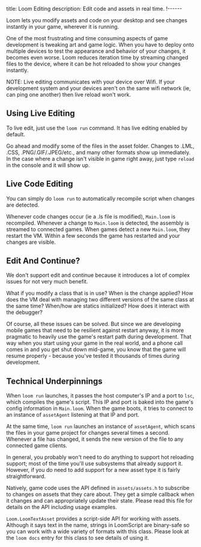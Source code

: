 title: Loom Editing
description: Edit code and assets in real time.
!------

Loom lets you modify assets and code on your desktop and see changes instantly in your game, wherever it is running.

One of the most frustrating and time consuming aspects of game development is tweaking art and game logic. When you have to deploy onto multiple devices to test the appearance and behavior of your changes, it becomes even worse. Loom reduces iteration time by streaming changed files to the device, where it can be hot reloaded to show your changes instantly.

NOTE: Live editing communicates with your device over Wifi. If your development system and your devices aren't on the same wifi network (ie, can ping one another) then live reload won't work.

## Using Live Editing
To live edit, just use the `loom run` command. It has live editing enabled by default. 

Go ahead and modify some of the files in the asset folder. Changes to .LML, .CSS, .PNG/.GIF/.JPEG/etc., and many other formats show up immediately. In the case where a change isn't visible in game right away, just type `reload` in the console and it will show up.

## Live Code Editing

You can simply do `loom run` to automatically recompile script when changes are detected.

Whenever code changes occur (ie a .ls file is modified), `Main.loom` is recompiled. Whenever a change to `Main.loom` is detected, the assembly is streamed to connected games. When games detect a new `Main.loom`, they restart the VM. Within a few seconds the game has restarted and your changes are visible.

## Edit And Continue?

We don't support edit and continue because it introduces a lot of complex issues for not very much benefit. 

What if you modify a class that is in use? When is the change applied? How does the VM deal with managing two different versions of the same class at the same time? When/how are statics initialized? How does it interact with the debugger?

Of course, all these issues can be solved. But since we are developing mobile games that need to be resilient against restart anyway, it is more pragmatic to heavily use the game's restart path during development. That way when you start using your game in the real world, and a phone call comes in and you get shut down mid-game, you know that the game will resume properly - because you've tested it thousands of times during development. 

## Technical Underpinnings
When `loom run` launches, it passes the host computer's IP and a port to `lsc`, which compiles the game's script. This IP and port is baked into the game's config information in `Main.loom`. When the game boots, it tries to connect to an instance of `assetAgent` listening at that IP and port.

At the same time, `loom run` launches an instance of `assetAgent`, which scans the files in your game project for changes several times a second. Whenever a file has changed, it sends the new version of the file to any connected game clients.

In general, you probably won't need to do anything to support hot reloading support; most of the time you'll use subsystems that already support it. However, if you do need to add support for a new asset type it is fairly straightforward.

Natively, game code uses the API defined in `assets/assets.h` to subscribe to changes on assets that they care about. They get a simple callback when it changes and can appropriately update their state. Please read this file for details on the API including usage examples.

`Loom.LoomTextAsset` provides a script-side API for working with assets. Although it says text in the name, strings in LoomScript are binary-safe so you can work with a wide variety of formats with this class. Please look at the `loom docs` entry for this class to see details of using it.